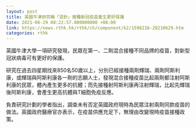 ```yaml
---
layout: post
title: 英國牛津研究稱「混針」接種新冠疫苗產生更好保護
date: 2021-06-29 08:22:57.000000000 +08:00
link: https://news.rthk.hk/rthk/ch/component/k2/1598216-20210629.htm
categories: rthk
---
```


英國牛津大學一項研究發現，民眾在第一、二劑混合接種不同品牌的疫苗，對新型冠狀病毒可有更好的保護。

研究在過去四星期找來850名50歲以上，分別已經接種兩劑輝瑞、兩劑阿斯利康，或輝瑞與阿斯利康各一劑的志願人士，發現混合接種疫苗比起兩劑都注射阿斯利康的民眾，體內產生更多的抗體；而先接種射阿斯利康再注射輝瑞，比起先輝瑞後阿斯利康，會產生更高抗體與T細胞免疫反應。

負責研究計劃的學者指出，調查未有否定英國政府現時為民眾注射兩劑同款疫苗的做法。英國政府醫療官亦表示，在疫苗供應充足下，無理由改變現時疫苗接種政策。
